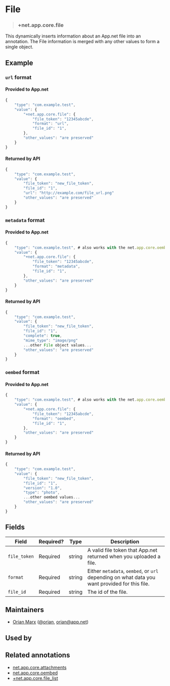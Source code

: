 # File

<!-- specify the "key" for the replacement value -->
> ### +net.app.core.file

<!-- provide a description of the replacement value -->
This dynamically inserts information about an App.net file into an annotation. The File information is merged with any other values to form a single object.

<!-- provide at least one example of what your annotation might look like in the wild -->
## Example

### `url` format

#### Provided to App.net
~~~ js
{
    "type": "com.example.test",
    "value": {
        "+net.app.core.file": {
            "file_token": "12345abcde",
            "format": "url",
            "file_id": "1",
        },
        "other_values": "are preserved"
    }
}
~~~

#### Returned by API
~~~ js
{
    "type": "com.example.test",
    "value": {
        "file_token": "new_file_token",
        "file_id": "1",
        "url": "http://example.com/file_url.png"
        "other_values": "are preserved"
    }
}
~~~


### `metadata` format

#### Provided to App.net

~~~ js
{
    "type": "com.example.test", # also works with the net.app.core.oembed annotation
    "value": {
        "+net.app.core.file": {
            "file_token": "12345abcde",
            "format": "metadata",
            "file_id": "1",
        },
        "other_values": "are preserved"
    }
}
~~~

#### Returned by API

~~~ js
{
    "type": "com.example.test",
    "value": {
        "file_token": "new_file_token",
        "file_id": "1",
        "complete": true,
        "mime_type": "image/png"
        ...other File object values...
        "other_values": "are preserved"
    }
}
~~~


### `oembed` format

#### Provided to App.net

~~~ js
{
    "type": "com.example.test", # also works with the net.app.core.oembed annotation
    "value": {
        "+net.app.core.file": {
            "file_token": "12345abcde",
            "format": "oembed",
            "file_id": "1",
        },
        "other_values": "are preserved"
    }
}
~~~

#### Returned by API

~~~ js
{
    "type": "com.example.test",
    "value": {
        "file_token": "new_file_token",
        "file_id": "1",
        "version": "1.0",
        "type": "photo",
        ...other oembed values...
        "other_values": "are preserved"
    }
}
~~~

<!-- provide a complete description of the fields in the "value" object for your annotation -->
## Fields

| Field | Required? | Type | Description |
| ----- | --------- | ---- | ----------- |
| `file_token` | Required | string | A valid file token that App.net returned when you uploaded a file.|
| `format` | Required | string | Either `metadata`, `oembed`, or `url` depending on what data you want provided for this file. |
| `file_id` | Required | string | The id of the file. |

<!-- provide a way to contact you -->
## Maintainers
* [Orian Marx](http://orianmarx.com) ([@orian](https://alpha.app.net/orian), [orian@app.net](mailto:orian@app.net))

<!-- provide references to compatible apps / service -->
## Used by

<!-- provide references to related annotations -->
## Related annotations

* [net.app.core.attachments](https://github.com/appdotnet/object-metadata/blob/master/annotations/net.app.core.attachments.md)
* [net.app.core.oembed](https://github.com/appdotnet/object-metadata/blob/master/annotations/net.app.core.oembed.md)
* [+net.app.core.file_list](https://github.com/appdotnet/object-metadata/blob/master/annotation-replacement-values/+net.app.core.file_list.md)
